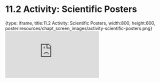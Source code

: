 # 11.2 Activity: Scientific Posters
 
{type: iframe, title:11.2 Activity: Scientific Posters, width:800, height:600, poster:resources/chapt_screen_images/activity-scientific-posters.png}
![](https://vgaysin1.github.io/CURE-MicrobialMysteries-test/activity-scientific-posters.html)
 

 
